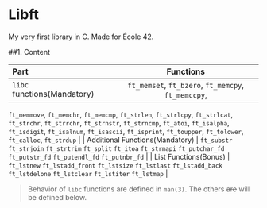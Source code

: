 # Libft

My very first library in C. Made for École 42.

##1. Content

| Part | Functions |
| :--- | :---: |
| `libc` functions(Mandatory) |`ft_memset`, `ft_bzero`, `ft_memcpy`, `ft_memccpy`,
`ft_memmove`, `ft_memchr`, `ft_memcmp`, `ft_strlen`, `ft_strlcpy`,
`ft_strlcat`, `ft_strchr`, `ft_strrchr`, `ft_strnstr`, `ft_strncmp`,
`ft_atoi`, `ft_isalpha`, `ft_isdigit`, `ft_isalnum`, `ft_isascii`,
`ft_isprint`, `ft_toupper`, `ft_tolower`, `ft_calloc`, `ft_strdup` |
| Additional Functions(Mandatory) | `ft_substr` `ft_strjoin` `ft_strtrim` `ft_split`
`ft_itoa` `ft_strmapi` `ft_putchar_fd` `ft_putstr_fd` `ft_putendl_fd`
`ft_putnbr_fd` |
| List Functions(Bonus) | `ft_lstnew` `ft_lstadd_front` `ft_lstsize` `ft_lstlast`
`ft_lstadd_back` `ft_lstdelone` `ft_lstclear` `ft_lstiter` `ft_lstmap` |

> Behavior of `libc` functions are defined in `man(3)`. The others ~~are~~ will be defined below.
